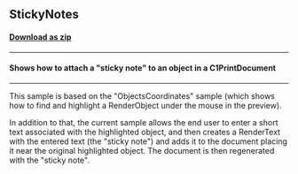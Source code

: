 ## StickyNotes
#### [Download as zip](https://grapecity.github.io/DownGit/#/home?url=https://github.com/GrapeCity/ComponentOne-WinForms-Samples/tree/master/Core\PrintDocument\CS\StickyNotes)
____
#### Shows how to attach a "sticky note" to an object in a C1PrintDocument
____
This sample is based on the "ObjectsCoordinates" sample (which shows how to find and highlight a RenderObject under the mouse in the preview).

In addition to that, the current sample allows the end user to enter a short text associated with the highlighted object,
and then creates a RenderText with the entered text (the "sticky note") and adds it to the document placing it near the original highlighted object.
The document is then regenerated with the "sticky note".
